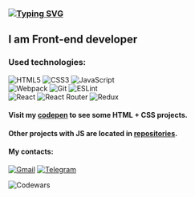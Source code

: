### [![Typing SVG](https://readme-typing-svg.herokuapp.com?font=Caveat&size=30&color=FF06C5&vCenter=true&lines=Hello;Welcome+to+my+GitHub+profile)](https://git.io/typing-svg)

 ## I am Front-end developer<br>
### Used technologies:<br>
![HTML5](https://img.shields.io/badge/html5-%23E34F26.svg?style=for-the-badge&logo=html5&logoColor=white)
![CSS3](https://img.shields.io/badge/css3-%231572B6.svg?style=for-the-badge&logo=css3&logoColor=white)
![JavaScript](https://img.shields.io/badge/javascript-%23323330.svg?style=for-the-badge&logo=javascript&logoColor=%23F7DF1E)<br>
![Webpack](https://img.shields.io/badge/webpack-%238DD6F9.svg?style=for-the-badge&logo=webpack&logoColor=black)
![Git](https://img.shields.io/badge/git-%23F05033.svg?style=for-the-badge&logo=git&logoColor=white)
![ESLint](https://img.shields.io/badge/ESLint-4B3263?style=for-the-badge&logo=eslint&logoColor=white)<br>
![React](https://img.shields.io/badge/react-%2320232a.svg?style=for-the-badge&logo=react&logoColor=%2361DAFB)
![React Router](https://img.shields.io/badge/React_Router-CA4245?style=for-the-badge&logo=react-router&logoColor=white)
![Redux](https://img.shields.io/badge/redux-%23593d88.svg?style=for-the-badge&logo=redux&logoColor=white)
#### Visit my [codepen](https://codepen.io/ReDnor "Codepen") to see some HTML + CSS projects.<br>
#### Other projects with JS are located in [repositories](https://github.com/Re-Dnor?tab=repositories "Projects").<br>
#### My contacts:<br>
[![Gmail](https://img.shields.io/badge/Gmail-D14836?style=for-the-badge&logo=gmail&logoColor=white)](mailto:awmokshin@gmail.com "gmail")
[![Telegram](https://img.shields.io/badge/Telegram-2CA5E0?style=for-the-badge&logo=telegram&logoColor=white)](https://t.me/Re_Dnor "telegram")

![Codewars](https://www.codewars.com/users/ReDnor/badges/small)
